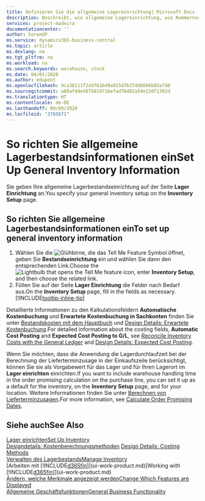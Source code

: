```yaml
---
title: Definieren Sie die allgemeine Lagereinrichtung| Microsoft Docs
description: Beschreibt, wie allgemeine Lagereinrichtung, wie Nummernserien und Lagerorte definiert werden, sodass Sie Ihr Lager und Ihren Vorrat verwalten können.
services: project-madeira
documentationcenter: ''
author: SorenGP
ms.service: dynamics365-business-central
ms.topic: article
ms.devlang: na
ms.tgt_pltfrm: na
ms.workload: na
ms.search.keywords: warehouse, stock
ms.date: 04/01/2020
ms.author: edupont
ms.openlocfilehash: 9ca38111f2a5f61bd9a815d7b37dd8696b85a7d0
ms.sourcegitcommit: a80afd4e5075018716efad76d82a54e158f1392d
ms.translationtype: HT
ms.contentlocale: de-DE
ms.lasthandoff: 09/09/2020
ms.locfileid: "3785671"
---
```

# <a name="set-up-general-inventory-information"></a><span data-ttu-id="e6b56-103">So richten Sie allgemeine Lagerbestandsinformationen ein</span><span class="sxs-lookup"><span data-stu-id="e6b56-103">Set Up General Inventory Information</span></span>
<span data-ttu-id="e6b56-104">Sie geben Ihre allgemeine Lagerbestandseinrichtung auf der Seite **Lager Einrichtung** an.</span><span class="sxs-lookup"><span data-stu-id="e6b56-104">You specify your general inventory setup on the **Inventory Setup** page.</span></span>

## <a name="to-set-up-general-inventory-information"></a><span data-ttu-id="e6b56-105">So richten Sie allgemeine Lagerbestandsinformationen ein</span><span class="sxs-lookup"><span data-stu-id="e6b56-105">To set up general inventory information</span></span>
1. <span data-ttu-id="e6b56-106">Wählen Sie die ![Glühbirne, die das Tell Me Feature](media/ui-search/search_small.png "Tell Me-Funktion") Symbol öffnet, geben Sie **Bestandseinrichtung** ein und wählen Sie dann den entsprechenden Link.</span><span class="sxs-lookup"><span data-stu-id="e6b56-106">Choose the ![Lightbulb that opens the Tell Me feature](media/ui-search/search_small.png "Tell me what you want to do") icon, enter **Inventory Setup**, and then choose the related link.</span></span>
2. <span data-ttu-id="e6b56-107">Füllen Sie auf der Seite **Lager Einrichtung** die Felder nach Bedarf aus.</span><span class="sxs-lookup"><span data-stu-id="e6b56-107">On the **Inventory Setup** page, fill in the fields as necessary.</span></span> [!INCLUDE[tooltip-inline-tip](includes/tooltip-inline-tip_md.md)]

<span data-ttu-id="e6b56-108">Detaillierte Informationen zu den Kalkulationsfeldern **Automatische Kostenbuchung** und **Erwartete Kostenbuchung in Sachkonten** finden Sie unter [Bestandskosten mit dem Hauptbuch](finance-how-to-post-inventory-costs-to-the-general-ledger.md) und [Design Details: Erwartete Kostenbuchung](design-details-expected-cost-posting.md).</span><span class="sxs-lookup"><span data-stu-id="e6b56-108">For detailed information about the costing fields, **Automatic Cost Posting** and **Expected Cost Posting to G/L**, see [Reconcile Inventory Costs with the General Ledger](finance-how-to-post-inventory-costs-to-the-general-ledger.md) and [Design Details: Expected Cost Posting](design-details-expected-cost-posting.md).</span></span>

<span data-ttu-id="e6b56-109">Wenn Sie möchten, dass die Anwendung die Lagerdurchlaufzeit bei der Berechnung der Lieferterminzusage in der Einkaufszeile berücksichtigt, können Sie sie als Vorgabewert für das Lager und für Ihren Lagerort im **Lager einrichten** einrichten.</span><span class="sxs-lookup"><span data-stu-id="e6b56-109">If you want to include warehouse handling time in the order promising calculation on the purchase line, you can set it up as a default for the inventory, on the **Inventory Setup** page, and for your location.</span></span> <span data-ttu-id="e6b56-110">Weitere Informationen finden Sie unter [Berechnen von Lieferterminzusagen](sales-how-to-calculate-order-promising-dates.md).</span><span class="sxs-lookup"><span data-stu-id="e6b56-110">For more information, see [Calculate Order Promising Dates](sales-how-to-calculate-order-promising-dates.md).</span></span>  

## <a name="see-also"></a><span data-ttu-id="e6b56-111">Siehe auch</span><span class="sxs-lookup"><span data-stu-id="e6b56-111">See Also</span></span>
[<span data-ttu-id="e6b56-112">Lager einrichten</span><span class="sxs-lookup"><span data-stu-id="e6b56-112">Set Up Inventory</span></span>](inventory-setup-inventory.md)  
<span data-ttu-id="e6b56-113">[Designdetails: Kostenberechnungsmethoden](design-details-costing-methods.md)  </span><span class="sxs-lookup"><span data-stu-id="e6b56-113">[Design Details: Costing Methods](design-details-costing-methods.md)  </span></span>  
[<span data-ttu-id="e6b56-114">Verwalten des Lagerbestands</span><span class="sxs-lookup"><span data-stu-id="e6b56-114">Manage Inventory</span></span>](inventory-manage-inventory.md)  
<span data-ttu-id="e6b56-115">[Arbeiten mit [!INCLUDE[d365fin](includes/d365fin_md.md)]](ui-work-product.md)</span><span class="sxs-lookup"><span data-stu-id="e6b56-115">[Working with [!INCLUDE[d365fin](includes/d365fin_md.md)]](ui-work-product.md)</span></span>  
[<span data-ttu-id="e6b56-116">Ändern, welche Merkmale angezeigt werden</span><span class="sxs-lookup"><span data-stu-id="e6b56-116">Change Which Features are Displayed</span></span>](ui-experiences.md)  
[<span data-ttu-id="e6b56-117">Allgemeine Geschäftsfunktionen</span><span class="sxs-lookup"><span data-stu-id="e6b56-117">General Business Functionality</span></span>](ui-across-business-areas.md)
